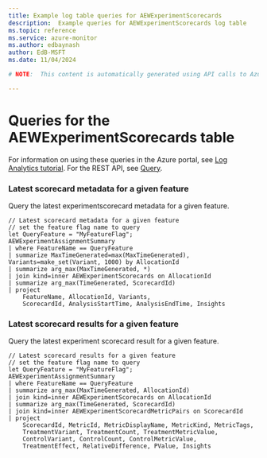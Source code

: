 ```yaml
---
title: Example log table queries for AEWExperimentScorecards
description:  Example queries for AEWExperimentScorecards log table
ms.topic: reference
ms.service: azure-monitor
ms.author: edbaynash
author: EdB-MSFT
ms.date: 11/04/2024

# NOTE:  This content is automatically generated using API calls to Azure. Any edits made on these files will be overwritten in the next run of the script. 

---
```


# Queries for the AEWExperimentScorecards table

For information on using these queries in the Azure portal, see [Log Analytics tutorial](/azure/azure-monitor/logs/log-analytics-tutorial). For the REST API, see [Query](/rest/api/loganalytics/query).


### Latest scorecard metadata for a given feature  


Query the latest experimentscorecard metadata for a given feature.  

```query
// Latest scorecard metadata for a given feature
// set the feature flag name to query
let QueryFeature = "MyFeatureFlag";
AEWExperimentAssignmentSummary
| where FeatureName == QueryFeature
| summarize MaxTimeGenerated=max(MaxTimeGenerated), Variants=make_set(Variant, 1000) by AllocationId
| summarize arg_max(MaxTimeGenerated, *)
| join kind=inner AEWExperimentScorecards on AllocationId
| summarize arg_max(TimeGenerated, ScorecardId)
| project
    FeatureName, AllocationId, Variants,
    ScorecardId, AnalysisStartTime, AnalysisEndTime, Insights
```



### Latest scorecard results for a given feature  


Query the latest experiment scorecard result for a given feature.  

```query
// Latest scorecard results for a given feature
// set the feature flag name to query
let QueryFeature = "MyFeatureFlag";
AEWExperimentAssignmentSummary
| where FeatureName == QueryFeature
| summarize arg_max(MaxTimeGenerated, AllocationId)
| join kind=inner AEWExperimentScorecards on AllocationId
| summarize arg_max(TimeGenerated, ScorecardId)
| join kind=inner AEWExperimentScorecardMetricPairs on ScorecardId
| project
    ScorecardId, MetricId, MetricDisplayName, MetricKind, MetricTags,
    TreatmentVariant, TreatmentCount, TreatmentMetricValue,
    ControlVariant, ControlCount, ControlMetricValue,
    TreatmentEffect, RelativeDifference, PValue, Insights
```

